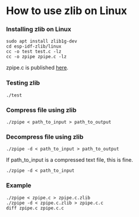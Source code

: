 # How to use zlib on Linux

### Installing zlib on Linux   
```
sudo apt install zlib1g-dev
cd esp-idf-zlib/linux
cc -o test test.c -lz
cc -o zpipe zpipe.c -lz
```

zpipe.c is published [here](https://www.zlib.net/zpipe.c).   

### Testing zlib   
```
./test
```

### Compress file using zlib
```
./zpipe < path_to_input > path_to_output
```

### Decompress file using zlib
```
./zpipe -d < path_to_input > path_to_output
```

If path_to_input is a compressed text file, this is fine.   
```
./zpipe -d < path_to_input
```

### Example
```
./zpipe < zpipe.c > zpipe.c.zlib
./zpipe -d < zpipe.c.zlib > zpipe.c.c
diff zpipe.c zpipe.c.c
```
